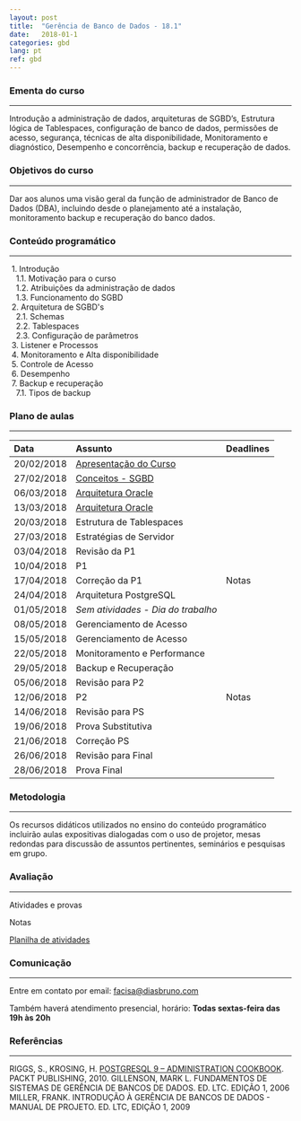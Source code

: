 ```yaml
---
layout: post
title:  "Gerência de Banco de Dados - 18.1"
date:   2018-01-1
categories: gbd
lang: pt
ref: gbd
---
```


### Ementa do curso
___
Introdução a administração de dados, arquiteturas de SGBD’s, Estrutura lógica de Tablespaces, configuração de banco de dados, permissões de acesso, segurança, técnicas de alta disponibilidade, Monitoramento e diagnóstico, Desempenho e concorrência, backup e recuperação de dados.

### Objetivos do curso
___
Dar aos alunos uma visão geral da função de administrador de Banco de Dados (DBA), incluindo desde o planejamento até a instalação, monitoramento backup e recuperação do banco dados.

### Conteúdo programático
___

&nbsp;1. Introdução  
&nbsp;&nbsp;&nbsp;1.1. Motivação para o curso  
&nbsp;&nbsp;&nbsp;1.2. Atribuições da administração de dados  
&nbsp;&nbsp;&nbsp;1.3. Funcionamento do SGBD  
&nbsp;2. Arquitetura de SGBD's  
&nbsp;&nbsp;&nbsp;2.1. Schemas  
&nbsp;&nbsp;&nbsp;2.2. Tablespaces  
&nbsp;&nbsp;&nbsp;2.3. Configuração de parâmetros  
&nbsp;3. Listener e Processos  
&nbsp;4. Monitoramento e Alta disponibilidade  
&nbsp;5. Controle de Acesso  
&nbsp;6. Desempenho  
&nbsp;7. Backup e recuperação  
&nbsp;&nbsp;&nbsp;7.1. Tipos de backup

### Plano de aulas
___

| Data	| Assunto | Deadlines
| :------- | :------ | :------ |
| 20/02/2018 | [Apresentação do Curso](https://docs.google.com/presentation/d/1-rbqHSVqADxuXPk7KfMN7W5DMTfAbEdpw3mP1po9htI/preview?slide=id.p3)
| 27/02/2018 | [Conceitos - SGBD](https://docs.google.com/presentation/d/1RhEbMLr5HYVA7f571mNQ7EpFq9k4Rgip-Sy_8FpxCw8/preview?slide=id.p4)
| 06/03/2018 | [Arquitetura Oracle](https://docs.google.com/presentation/d/10535O3tiqBkgIijHS3CJx3WW2aiKXxQfZvlRL-HnDVA/preview#slide=id.p4)
| 13/03/2018 | [Arquitetura Oracle](https://docs.google.com/presentation/d/1TOtAUQSyiOrfANfuGazLj1x_pf1Pv77kk0Cf15jejT4/edit?usp=drive_web&ouid=102708623618404414406)
| 20/03/2018 | Estrutura de Tablespaces
| 27/03/2018 | Estratégias de Servidor
| 03/04/2018 | Revisão da P1 
| 10/04/2018 | P1
| 17/04/2018 | Correção da P1 | Notas
| 24/04/2018 | Arquitetura PostgreSQL
| 01/05/2018 | *Sem atividades - Dia do trabalho*
| 08/05/2018 | Gerenciamento de Acesso
| 15/05/2018 | Gerenciamento de Acesso
| 22/05/2018 | Monitoramento e Performance 
| 29/05/2018 | Backup e Recuperação
| 05/06/2018 | Revisão para P2
| 12/06/2018 | P2 | Notas
| 14/06/2018 | Revisão para PS
| 19/06/2018 | Prova Substitutiva
| 21/06/2018 | Correção PS
| 26/06/2018 | Revisão para Final
| 28/06/2018 | Prova Final

### Metodologia
___
Os recursos didáticos utilizados no ensino do conteúdo programático incluirão aulas expositivas dialogadas com o uso de projetor, mesas redondas para discussão de assuntos pertinentes, seminários e pesquisas em grupo.

### Avaliação
___
Atividades e provas

Notas

[Planilha de atividades](https://docs.google.com/spreadsheets/d/1tUQi2In-4jawkn4xDFnLSd44lySahw_SnpLSRq7TK-M/edit#gid=0)

### Comunicação
___

Entre em contato por email: facisa@diasbruno.com

Também haverá atendimento presencial, horário: **Todas sextas-feira das 19h às 20h**

### Referências
___
RIGGS, S., KROSING, H. [POSTGRESQL 9 – ADMINISTRATION COOKBOOK](https://drive.google.com/file/d/0B9oADRpZVGECZTJ6dmRFR2VubTQ/view). PACKT PUBLISHING, 2010.
GILLENSON, MARK L. FUNDAMENTOS DE SISTEMAS DE GERÊNCIA DE BANCOS DE DADOS. ED. LTC. EDIÇÃO 1, 2006
MILLER, FRANK. INTRODUÇÃO À GERÊNCIA DE BANCOS DE DADOS - MANUAL DE PROJETO. ED. LTC, EDIÇÃO 1, 2009
